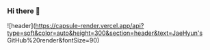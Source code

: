 ### Hi there 👋
![header](https://capsule-render.vercel.app/api?type=soft&color=auto&height=300&section=header&text=JaeHyun's GitHub%20render&fontSize=90)


<!--
**dkswogus9402/dkswogus9402** is a ✨ _special_ ✨ repository because its `README.md` (this file) appears on your GitHub profile.

Here are some ideas to get you started:

- 🔭 I’m currently working on ...
- 🌱 I’m currently learning ...
- 👯 I’m looking to collaborate on ...
- 🤔 I’m looking for help with ...
- 💬 Ask me about ...
- 📫 How to reach me: ...
- 😄 Pronouns: ...
- ⚡ Fun fact: ...
-->
